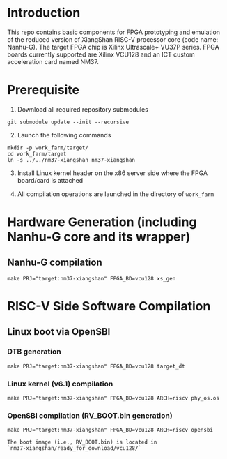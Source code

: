 # Introduction

This repo contains basic components for FPGA prototyping 
and emulation of the reduced version of 
XiangShan RISC-V processor core (code name: Nanhu-G). 
The target FPGA chip is Xilinx Ultrascale+ VU37P series. 
FPGA boards currently supported are Xilinx VCU128 and 
an ICT custom acceleration card named NM37. 

# Prerequisite

1. Download all required repository submodules

`git submodule update --init --recursive`   

2. Launch the following commands

`mkdir -p work_farm/target/`    
`cd work_farm/target`    
`ln -s ../../nm37-xiangshan nm37-xiangshan` 

3. Install Linux kernel header on the x86 server 
side where the FPGA board/card is attached

4. All compilation operations are launched in the directory of `work_farm`

# Hardware Generation (including Nanhu-G core and its wrapper)

## Nanhu-G compilation

`make PRJ="target:nm37-xiangshan" FPGA_BD=vcu128 xs_gen`

# RISC-V Side Software Compilation

## Linux boot via OpenSBI

### DTB generation
`make PRJ="target:nm37-xiangshan" FPGA_BD=vcu128 target_dt`   

### Linux kernel (v6.1) compilation
`make PRJ="target:nm37-xiangshan" FPGA_BD=vcu128 ARCH=riscv phy_os.os`   

### OpenSBI compilation (RV_BOOT.bin generation)
`make PRJ="target:nm37-xiangshan" FPGA_BD=vcu128 ARCH=riscv opensbi`   

    The boot image (i.e., RV_BOOT.bin) is located in
    `nm37-xiangshan/ready_for_download/vcu128/`